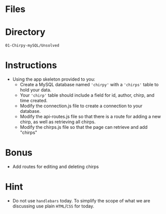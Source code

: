 # Files

# Directory

`01-Chirpy-mySQL/Unsolved`

# Instructions

- Using the app skeleton provided to you:
  - Create a MySQL database named `'chirpy'` with a `'chirps'` table to hold your data.
  - Your `'chirp'` table should include a field for id, author, chirp, and time created.
  - Modify the connection.js file to create a connection to your database.
  - Modify the api-routes.js file so that there is a route for adding a new chirp, as well as retrieving all chirps.
  - Modify the chirps.js file so that the page can retrieve and add "chirps"

# Bonus

- Add routes for editing and deleting chirps

# Hint

- Do not use `handlebars` today. To simplify the scope of what we are discussing use plain `HTML`/`CSS` for today.

